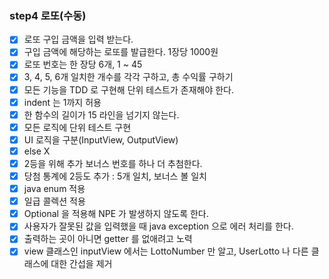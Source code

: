 ### step4 로또(수동)

- [X] 로또 구입 금액을 입력 받는다.
- [X] 구입 금액에 해당하는 로또를 발급한다. 1장당 1000원
- [X] 로또 번호는 한 장당 6개, 1 ~ 45
- [X] 3, 4, 5, 6개 일치한 개수를 각각 구하고, 총 수익률 구하기
- [X] 모든 기능을 TDD 로 구현해 단위 테스트가 존재해야 한다.
- [X] indent 는 1까지 허용
- [X] 한 함수의 길이가 15 라인을 넘기지 않는다.
- [X] 모든 로직에 단위 테스트 구현
- [X] UI 로직을 구분(InputView, OutputView)
- [X] else X
- [X] 2등을 위해 추가 보너스 번호를 하나 더 추첨한다.
- [X] 당첨 통계에 2등도 추가 : 5개 일치, 보너스 볼 일치
- [X] java enum 적용
- [X] 일급 콜렉션 적용
- [X] Optional 을 적용해 NPE 가 발생하지 않도록 한다.
- [X] 사용자가 잘못된 값을 입력했을 때 java exception 으로 에러 처리를 한다.
- [X] 출력하는 곳이 아니면 getter 를 없애려고 노력
- [X] view 클래스인 inputView 에서는 LottoNumber 만 알고, UserLotto 나 다른 클래스에 대한 간섭을 제거
